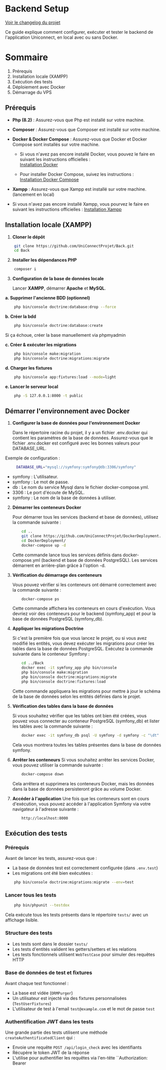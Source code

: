 # Backend Setup
[Voir le changelog du projet](CHANGELOG.md)


Ce guide explique comment configurer, exécuter et tester le backend de l'application Uniconnect, en local avec ou sans Docker.

# Sommaire 
1. Prérequis
2. Installation locale (XAMPP)
3. Exécution des tests
4. Déploiement avec Docker
5. Démarrage du VPS

## Prérequis

- **Php (8.2)** : Assurez-vous que Php est installé sur votre machine.

- **Composer** : Assurez-vous que Composer est installé sur votre machine.

- **Docker & Docker Compose** : Assurez-vous que Docker et Docker Compose sont installés sur votre machine.
  
  - Si vous n'avez pas encore installé Docker, vous pouvez le faire en suivant les instructions officielles :  
    [Installation Docker](https://docs.docker.com/get-docker/)

  - Pour installer Docker Compose, suivez les instructions :  
    [Installation Docker Compose](https://docs.docker.com/compose/install/)

- **Xampp** : Assurez-vous que Xampp est installé sur votre machine. (lancement en local)
 - Si vous n'avez pas encore installé Xampp, vous pourvez le faire en suivant les instructions officielles : 
    [Installation Xampp](https://www.apachefriends.org/fr/index.html)

## Installation locale (XAMPP)

1. **Cloner le dépôt**
```bash
    git clone https://github.com/UniConnectProjet/Back.git
    cd Back
```

2. **Installer les dépendances PHP**
```bash 
    composer i
```

3. **Configuration de la base de données locale**

    Lancer **XAMPP**, démarrer **Apache** et **MySQL**.

**a. Supprimer l'ancienne BDD (optionnel)**
```bash
    php bin/console doctrine:database:drop --force
```

**b. Créer la bdd**
```bash 
    php bin/console doctrine:database:create
```
Si ça échoue, créer la base manuellement via phpmyadmin

**c. Créer & exécuter les migrations**
```bash
    php bin/console make:migration
    php bin/console doctrine:migrations:migrate
```

**d. Charger les fixtures**
```bash
    php bin/console app:fixtures:load --mode=light
```

**e. Lancer le serveur local**
```bash
    php -S 127.0.0.1:8000 -t public
```

## Démarrer l'environnement avec Docker

1. **Configurer la base de données pour l'environnement Docker**

   Dans le répertoire racine du projet, il y a un fichier .env.docker qui contient les paramètres de la base de données. Assurez-vous que le fichier .env.docker est configuré avec les bonnes valeurs pour DATABASE_URL.

Exemple de configuration :
   ```bash
        DATABASE_URL="mysql://symfony:symfony@db:3306/symfony"
   ```
   - symfony : L'utilisateur.
   - symfony : Le mot de passe.
   - db : Le nom du service Mysql dans le fichier docker-compose.yml.
   - 3306 : Le port d'écoute de MySQL.
   - symfony : Le nom de la base de données à utiliser.

2. **Démarrer les conteneurs Docker**

    Pour démarrer tous les services (backend et base de données), utilisez la commande suivante :
    ```bash
        cd ..
        git clone https://github.com/UniConnectProjet/DockerDeployment.git
        cd DockerDeployment/
        docker-compose up -d
    ``` 
    Cette commande lance tous les services définis dans docker-compose.yml (backend et base de données PostgreSQL). Les services démarrent en arrière-plan grâce à l'option -d.

3. **Vérification du démarrage des conteneurs**

    Vous pouvez vérifier si les conteneurs ont démarré correctement avec la commande suivante :

    ```bash
        docker-compose ps
    ```
    Cette commande affichera les conteneurs en cours d'exécution. Vous devriez voir des conteneurs pour le backend (symfony_app) et pour la base de données PostgreSQL (symfony_db).

4. **Appliquer les migrations Doctrine**

    Si c'est la première fois que vous lancez le projet, ou si vous avez modifié les entités, vous devez exécuter les migrations pour créer les tables dans la base de données PostgreSQL.
    Exécutez la commande suivante dans le conteneur Symfony :

    ```bash
        cd ../Back
        docker exec -it symfony_app php bin/console
        php bin/console make:migration
        php bin/console doctrine:migrations:migrate
        php bin/console doctrine:fixtures:load
    ```
    Cette commande appliquera les migrations pour mettre à jour le schéma de la base de données selon les entités définies dans le projet.

5. **Vérification des tables dans la base de données**

    Si vous souhaitez vérifier que les tables ont bien été créées, vous pouvez vous connecter au conteneur PostgreSQL (symfony_db) et lister les tables avec la commande suivante :

    ```bash
        docker exec -it symfony_db psql -U symfony -d symfony -c "\dt"
    ```
    Cela vous montrera toutes les tables présentes dans la base de données symfony.

6. **Arrêter les conteneurs**
    Si vous souhaitez arrêter les services Docker, vous pouvez utiliser la commande suivante :

    ```bash
        docker-compose down
    ```
    Cela arrêtera et supprimera les conteneurs Docker, mais les données dans la base de données persisteront grâce au volume Docker.

7. **Accéder à l'application**
    Une fois que les conteneurs sont en cours d'exécution, vous pouvez accéder à l'application Symfony via votre navigateur à l'adresse suivante :

    ```arduino
        http://localhost:8000
    ```
## Exécution des tests

### Prérequis
Avant de lancer les tests, assurez-vous que :
- La base de données test est correctement configurée (dans ```.env.test```)
- Les migrations ont été bien exécutées : 
```bash
    php bin/console doctrine:migrations:migrate --env=test
```

### Lancer tous les tests
```bash
    php bin/phpunit --testdox
```
Cela exécute tous les tests présents dans le répertoire ```tests/``` avec un affichage lisible.

### Structure des tests
- Les tests sont dans le dossier ``tests/``
- Les tests d'entités valident les getters/setters et les relations
- Les tests fonctionnels utilisent ``WebTestCase`` pour simuler des requêtes HTTP

### Base de données de test et fixtures
Avant chaque test fonctionnel :
- La base est vidée (``ORMPurger``)
- Un utilisateur est injecté via des fixtures personnalisées (``TestUserFixtures``)
- L'utilisateur de test à l'email ``test@example.com`` et le mot de passe ``test``

### Authentification JWT dans les tests
Une grande partie des tests utilisent une méthode ``createAuthentificatedClient`` qui :
- Envoie une requête ``POST /api/login_check`` avec les identifiants
- Récupère le token JWT de la réponse 
- L'utilise pour authentifier les requêtes via l'en-tête ``Authorization: Bearer <token>